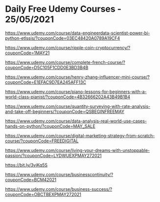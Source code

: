 # Daily Free Udemy Courses - 25/05/2021

https://www.udemy.com/course/data-engineerdata-scientist-power-bi-python-etlssis/?couponCode=03EC48420A0789A19CF4
https://www.udemy.com/course/ripple-coin-cryptocurrency/?couponCode=1MAY21
https://www.udemy.com/course/complete-french-course/?couponCode=D5C105F1CDD0E3BD3B4B
https://www.udemy.com/course/henry-zhang-influencer-mini-course/?couponCode=E1EFAC9D7EA245AFF13C
https://www.udemy.com/course/piano-lessons-for-beginners-with-a-world-class-pianist/?couponCode=4B32666202A43B49B1B4
https://www.udemy.com/course/quantity-surveying-with-rate-analysis-and-take-off-beginners/?couponCode=QSBEGINFREEMAY
https://www.udemy.com/course/data-analysis-real-world-use-cases-hands-on-python/?couponCode=MAY_SALE
https://www.udemy.com/course/digital-marketing-strategy-from-scratch-course/?couponCode=FREEDIGITAL
https://www.udemy.com/course/living-your-dreams-with-unstoppable-passion/?couponCode=LYDWUEXPMAY272021
https://bit.ly/3vjKq5S
https://www.udemy.com/course/businesscontinuity/?couponCode=BCM42021
https://www.udemy.com/course/business-success/?couponCode=OBCTBEXPMAY272021
